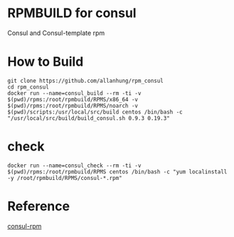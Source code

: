 RPMBUILD for consul
=========================

Consul and Consul-template rpm

How to Build
=========
    git clone https://github.com/allanhung/rpm_consul
    cd rpm_consul
    docker run --name=consul_build --rm -ti -v $(pwd)/rpms:/root/rpmbuild/RPMS/x86_64 -v $(pwd)/rpms:/root/rpmbuild/RPMS/noarch -v $(pwd)/scripts:/usr/local/src/build centos /bin/bash -c "/usr/local/src/build/build_consul.sh 0.9.3 0.19.3"

# check
    docker run --name=consul_check --rm -ti -v $(pwd)/rpms:/root/rpmbuild/RPMS centos /bin/bash -c "yum localinstall -y /root/rpmbuild/RPMS/consul-*.rpm"


Reference
=========
[consul-rpm](https://github.com/tomhillable/consul-rpm)
